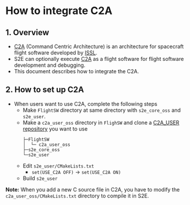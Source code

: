 # How to integrate C2A

## 1.  Overview
- [C2A](https://gitlab.com/ut_issl/c2a) (Command Centric Architecture) is an architecture for spacecraft flight software developed by [ISSL](https://www.space.t.u-tokyo.ac.jp/nlab/index.html).
- S2E can optionally execute [C2A](https://gitlab.com/ut_issl/c2a) as a flight software for flight software development and debugging.
- This document describes how to integrate the C2A.

## 2. How to set up C2A
- When users want to use C2A, complete the following steps
  - Make `FlightSW` directory at same directory with `s2e_core_oss` and `s2e_user`.
  - Make a `c2a_user_oss` directory in `FlighSW` and clone a [C2A_USER repository](https://gitlab.com/ut_issl/c2a/c2a_user_oss) you want to use
    ```
    ├─FlightSW  
    │  └─ c2a_user_oss
    ├─s2e_core_oss
    └─s2e_user  
  - Edit `s2e_user/CMakeLists.txt`
    - `set(USE_C2A OFF)` -> `set(USE_C2A ON)`
  - Build `s2e_user`
 
**Note:** When you add a new C source file in C2A, you have to modify the `c2a_user_oss/CMakeLists.txt` directory to compile it in S2E.

